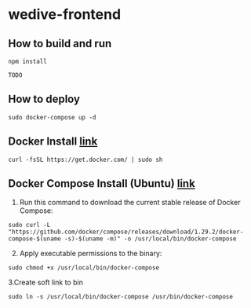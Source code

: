 # wedive-frontend

## How to build and run
```
npm install
```
```
TODO
```

## How to deploy
```
sudo docker-compose up -d
```


## Docker Install [link][docker-install-link]
[docker-install-link]: https://subicura.com/2017/01/19/docker-guide-for-beginners-2.html
```
curl -fsSL https://get.docker.com/ | sudo sh
```



## Docker Compose Install (Ubuntu) [link][docker-compose-install-link]
[docker-compose-install-link]: https://docs.docker.com/compose/install/


1. Run this command to download the current stable release of Docker Compose:
```
sudo curl -L "https://github.com/docker/compose/releases/download/1.29.2/docker-compose-$(uname -s)-$(uname -m)" -o /usr/local/bin/docker-compose
```

2. Apply executable permissions to the binary:
```
sudo chmod +x /usr/local/bin/docker-compose
```

3.Create soft link to bin
```
sudo ln -s /usr/local/bin/docker-compose /usr/bin/docker-compose
```
